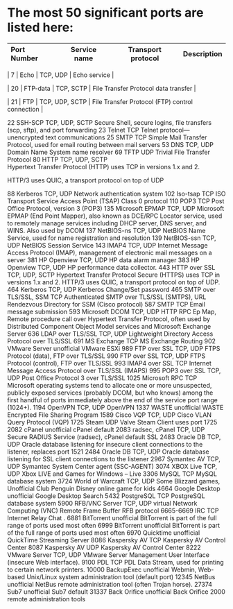 # The most 50 significant ports are listed here:

|**Port Number**|**Service name**|**Transport protocol**|                   **Description**                 |  
| :---          |    :---:       |        :---:         |                                              ---: |

|     7         |     Echo	     |       TCP, UDP	    |                    Echo service                   |

|     20 	    |    FTP-data	 |       TCP, SCTP	    |       File Transfer Protocol data transfer        |

|     21        |	   FTP	     |   TCP, UDP, SCTP     |	File Transfer Protocol (FTP) control connection |


22	SSH-SCP	TCP, UDP, SCTP 	 Secure Shell, secure logins, file transfers (scp, sftp), and port forwarding
23	Telnet	TCP	Telnet protocol—unencrypted text communications
25	SMTP	TCP	 Simple Mail Transfer Protocol, used for email routing between mail servers
53	DNS	TCP, UDP	 Domain Name System name resolver
69	TFTP	UDP	Trivial File Transfer Protocol
80	HTTP	TCP, UDP, SCTP	
Hypertext Transfer Protocol (HTTP) uses TCP in versions 1.x and 2. 

HTTP/3 uses QUIC, a transport protocol on top of UDP

88	Kerberos	TCP, UDP	Network authentication system
102	Iso-tsap	TCP	ISO Transport Service Access Point (TSAP) Class 0 protocol
110	POP3	TCP	Post Office Protocol, version 3 (POP3)
135	Microsoft EPMAP	TCP, UDP	Microsoft EPMAP (End Point Mapper), also known as DCE/RPC Locator service, used to remotely manage services including DHCP server, DNS server, and WINS. Also used by DCOM
137	NetBIOS-ns	TCP, UDP	 NetBIOS Name Service, used for name registration and resolution
139	NetBIOS-ssn	TCP, UDP	NetBIOS Session Service
143	IMAP4	TCP, UDP	 Internet Message Access Protocol (IMAP), management of electronic mail messages on a server
381	HP Openview	TCP, UDP	HP data alarm manager
383	HP Openview	TCP, UDP	HP performance data collector.
443	HTTP over SSL	TCP, UDP, SCTP	Hypertext Transfer Protocol Secure (HTTPS) uses TCP in versions 1.x and 2. HTTP/3 uses QUIC, a transport protocol on top of UDP.
464	Kerberos	TCP, UDP	Kerberos Change/Set password
465	SMTP over TLS/SSL, SSM	TCP	Authenticated SMTP over TLS/SSL (SMTPS), URL Rendezvous Directory for SSM (Cisco protocol)
587	SMTP	TCP	Email message submission
593	Microsoft DCOM	TCP, UDP	HTTP RPC Ep Map, Remote procedure call over Hypertext Transfer Protocol, often used by Distributed Component Object Model services and Microsoft Exchange Server
636	LDAP over TLS/SSL	TCP, UDP	Lightweight Directory Access Protocol over TLS/SSL
691	MS Exchange	TCP	MS Exchange Routing
902	VMware Server	unofficial	VMware ESXi
989	FTP over SSL	TCP, UDP	FTPS Protocol (data), FTP over TLS/SSL
990	FTP over SSL	TCP, UDP	 FTPS Protocol (control), FTP over TLS/SSL
993	IMAP4 over SSL	TCP	Internet Message Access Protocol over TLS/SSL (IMAPS)
995	POP3 over SSL	TCP, UDP	Post Office Protocol 3 over TLS/SSL
1025	Microsoft RPC	TCP	Microsoft operating systems tend to allocate one or more unsuspected, publicly exposed services (probably DCOM, but who knows) among the first handful of ports immediately above the end of the service port range (1024+).
1194	OpenVPN	TCP, UDP	OpenVPN
1337	WASTE	unofficial	WASTE Encrypted File Sharing Program
1589	Cisco VQP	TCP, UDP	Cisco VLAN Query Protocol (VQP)
1725	Steam	UDP	Valve Steam Client uses port 1725 
2082	cPanel	unofficial	cPanel default
2083	radsec, cPanel	TCP, UDP	 Secure RADIUS Service (radsec), cPanel default SSL
2483	Oracle DB	TCP, UDP	Oracle database listening for insecure client connections to the listener, replaces port 1521
2484	Oracle DB	TCP, UDP	Oracle database listening for SSL client connections to the listener
2967	Symantec AV	TCP, UDP	Symantec System Center agent (SSC-AGENT)
3074	XBOX Live	TCP, UDP	Xbox LIVE and Games for Windows – Live
3306	MySQL	TCP	 MySQL database system
3724	World of Warcraft	TCP, UDP	Some Blizzard games, Unofficial Club Penguin Disney online game for kids
4664	Google Desktop	unofficial	Google Desktop Search
5432	PostgreSQL	TCP	PostgreSQL database system
5900	RFB/VNC Server	TCP, UDP	virtual Network Computing (VNC) Remote Frame Buffer RFB protocol
6665-6669	IRC	TCP	Internet Relay Chat .
6881	BitTorrent	unofficial	BitTorrent is part of the full range of ports used most often
6999	BitTorrent	unofficial	BitTorrent is part of the full range of ports used most often
6970	Quicktime	unofficial	QuickTime Streaming Server
8086	Kaspersky AV	TCP	Kaspersky AV Control Center
8087	Kaspersky AV	UDP	Kaspersky AV Control Center
8222	VMware Server	TCP, UDP	VMware Server Management User Interface (insecure Web interface).
9100	PDL	TCP	PDL Data Stream, used for printing to certain network printers.
10000	BackupExec	unofficial	Webmin, Web-based Unix/Linux system administration tool (default port)
12345	NetBus	unofficial	NetBus remote administration tool (often Trojan horse).
27374	Sub7	unofficial	Sub7 default
31337	Back Orifice	unofficial	Back Orifice 2000 remote administration tools